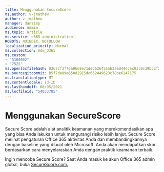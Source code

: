 ```yaml
---
title: Menggunakan SecureScore
ms.author: v-jmathew
author: v-jmathew
manager: dansimp
audience: Admin
ms.topic: article
ms.service: o365-administration
ROBOTS: NOINDEX, NOFOLLOW
localization_priority: Normal
ms.collection: Adm_O365
ms.custom:
- "3100002"
- "7525"
ms.openlocfilehash: 0367cf3f76a9668e71dec52645a5b3aed44ccec93c0c39bccfa883212009633b
ms.sourcegitcommit: b5f7da89a650d2915dc652449623c78be6247175
ms.translationtype: MT
ms.contentlocale: id-ID
ms.lasthandoff: 08/05/2021
ms.locfileid: "54033785"
---
```

# <a name="use-securescore"></a>Menggunakan SecureScore

Secure Score adalah alat analitik keamanan yang merekomendasikan apa yang bisa Anda lakukan untuk mengurangi risiko lebih lanjut. Secure Score melihat pengaturan Office 365 aktivitas Anda dan membandingkannya dengan baseline yang dibuat oleh Microsoft. Anda akan mendapatkan skor berdasarkan cara menyelaraskan Anda dengan praktik keamanan terbaik.

Ingin mencoba Secure Score? Saat Anda masuk ke akun Office 365 admin global, buka [SecureScore.com.](https://securescore.office.com/)
